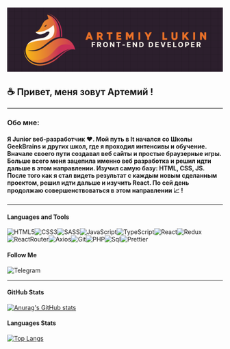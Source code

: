 [![Header](https://github.com/ArtLevel/artLevel/blob/main/assets/header.png)](https://github.com/ArtLevel)

## ☕ Привет, меня зовут Артемий !

---

### Обо мне:

#### Я Junior веб-разработчик ❤️. Мой путь в It начался со Школы GeekBrains и других школ, где я проходил интенсивы и обучение. Вначале своего пути создавал веб сайты и простые браузерные игры. Больше всего меня зацепила именно веб разработка и решил идти дальше в этом направлении. Изучил самую базу: HTML, CSS, JS. После того как я стал видеть результат с каждым новым сделанным проектом, решил идти дальше и изучить React. По сей день продолжаю совершенствоваться в этом направлении 📈 !

---

#### Languages and Tools

![HTML5](https://img.shields.io/badge/-HTML5-2C1F2D?style=for-the-badge&logo=HTML5)![CSS3](https://img.shields.io/badge/-CSS3-2C1F2D?style=for-the-badge&logo=CSS3)![SASS](https://img.shields.io/badge/-SASS-2C1F2D?style=for-the-badge&logo=SASS)![JavaScript](https://img.shields.io/badge/-JavaScript-2C1F2D?style=for-the-badge&logo=JavaScript)![TypeScript](https://img.shields.io/badge/-TypeScript-2C1F2D?style=for-the-badge&logo=TypeScript)![React](https://img.shields.io/badge/-React-2C1F2D?style=for-the-badge&logo=React)![Redux](https://img.shields.io/badge/-Redux-2C1F2D?style=for-the-badge&logo=Redux)![ReactRouter](https://img.shields.io/badge/-ReactRouter-2C1F2D?style=for-the-badge&logo=ReactRouter)![Axios](https://img.shields.io/badge/-Axios-2C1F2D?style=for-the-badge&logo=Axios)![Git](https://img.shields.io/badge/-Git-2C1F2D?style=for-the-badge&logo=Git)![PHP](https://img.shields.io/badge/-PHP-2C1F2D?style=for-the-badge&logo=PHP)![Sql](https://img.shields.io/badge/-Sql-2C1F2D?style=for-the-badge&logo=Sql)![Prettier](https://img.shields.io/badge/-Prettier-2C1F2D?style=for-the-badge&logo=Prettier)

#### Follow Me

![Telegram](https://img.shields.io/badge/-Telegram-2C1F2D?style=for-the-badge&logo=Telegram)

---

#### GitHub Stats

[![Anurag's GitHub stats](https://github-readme-stats.vercel.app/api?username=artLevel)](https://github.com/anuraghazra/github-readme-stats&show_icons=true&theme=dark)

#### Languages Stats

[![Top Langs](https://github-readme-stats.vercel.app/api/top-langs/?username=artLevel)](https://github.com/artLevel/github-readme-stats)
